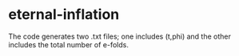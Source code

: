# eternal-inflation
The code generates two .txt files;
one includes (t,phi) and the other includes the total number of e-folds.
